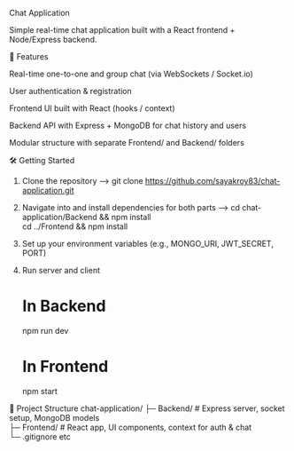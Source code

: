 Chat Application

Simple real-time chat application built with a React frontend + Node/Express backend.

🚀 Features

Real-time one-to-one and group chat (via WebSockets / Socket.io)

User authentication & registration

Frontend UI built with React (hooks / context)

Backend API with Express + MongoDB for chat history and users

Modular structure with separate Frontend/ and Backend/ folders

🛠 Getting Started

1. Clone the repository --> 
git clone https://github.com/sayakroy83/chat-application.git  

2. Navigate into and install dependencies for both parts --> 
cd chat-application/Backend && npm install  
cd ../Frontend && npm install  

3. Set up your environment variables (e.g., MONGO_URI, JWT_SECRET, PORT)

4. Run server and client
   # In Backend  
   npm run dev  
   # In Frontend  
   npm start  

🧩 Project Structure
chat-application/
├─ Backend/        # Express server, socket setup, MongoDB models  
├─ Frontend/       # React app, UI components, context for auth & chat  
└─ .gitignore etc  
